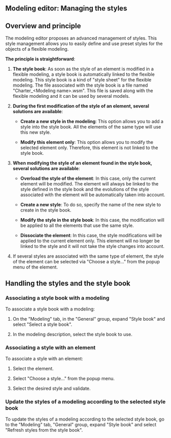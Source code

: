 


## Modeling editor: Managing the styles
			



<a name="NOTE1"></a>
<a name="NOTE1_1"></a>


## Overview and principle
<a name="overview_and_principle_ELTTEXTE000127"></a>
The modeling editor proposes an advanced management of styles. This style management allows you to easily define and use preset styles for the objects of a flexible modeling.

**The principle is straightforward**: 

1. **The style book**: As soon as the style of an element is modified in a flexible modeling, a style book is automatically linked to the flexible modeling. This style book is a kind of "style sheet" for the flexible modeling. The file associated with the style book is a file named "Charter_&lt;Modeling name&gt;.wsm". This file is saved along with the flexible modeling and it can be used by several models.

2. **During the first modification of the style of an element, several solutions are available**: 

	- **Create a new style in the modeling**: This option allows you to add a style into the style book. All the elements of the same type will use this new style.

	- **Modify this element only**: This option allows you to modify the selected element only. Therefore, this element is not linked to the style book.




3. **When modifying the style of an element found in the style book, several solutions are available**: 

	- **Overload the style of the element**: In this case, only the current element will be modified. The element will always be linked to the style defined in the style book and the evolutions of the style associated with the element will be automatically taken into account.

	- **Create a new style**: To do so, specify the name of the new style to create in the style book.

	- **Modify the style in the style book**: In this case, the modification will be applied to all the elements that use the same style.

	- **Dissociate the element**: In this case, the style modifications will be applied to the current element only. This element will no longer be linked to the style and it will not take the style changes into account.




4. If several styles are associated with the same type of element, the style of the element can be selected via "Choose a style..." from the popup menu of the element.




<a name="NOTE2"></a>
<a name="NOTE2_1"></a>


## Handling the styles and the style book
<a name="handling_the_styles_and_the_style_book_ELTTEXTE000151"></a>


### Associating a style book with a modeling
<a name="associating_style_book_with_modeling_ELTPARAGRAPHE000033"></a>

To associate a style book with a modeling: 

1. On the "Modeling" tab, in the "General" group, expand "Style book" and select "Select a style book".

2. In the modeling description, select the style book to use.



<a name="NOTE2_2"></a>


### Associating a style with an element
<a name="associating_style_with_element_ELTPARAGRAPHE000055"></a>

To associate a style with an element: 

1. Select the element.

2. Select "Choose a style..." from the popup menu.

3. Select the desired style and validate.



<a name="NOTE2_3"></a>


### Update the styles of a modeling according to the selected style book
<a name="update_the_styles_modeling_according_the_selected_style_book_ELTPARAGRAPHE000066"></a>

To update the styles of a modeling according to the selected style book, go to the "Modeling" tab, "General" group, expand "Style book" and select "Refresh styles from the style book".


